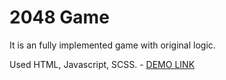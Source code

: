 # 2048 Game

It is an fully implemented game with original logic.

Used HTML, Javascript, SCSS.
    - [DEMO LINK](https://ulianachorna.github.io/2048_game/)
